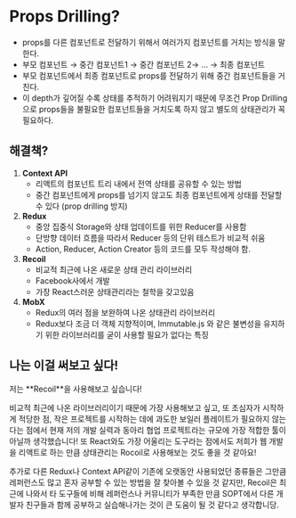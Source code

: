 # Props Drilling?

- props를 다른 컴포넌트로 전달하기 위해서 여러가지 컴포넌트를 거치는 방식을 말한다.
- 부모 컴포넌트 → 중간 컴포넌트1 → 중간 컴포넌트 2→ … → 최종 컴포넌트
- 부모 컴포넌트에서 최종 컴포넌트로 props를 전달하기 위해 중간 컴포넌트들을 거친다.
- 이 depth가 깊어질 수록 상태를 추적하기 어려워지기 때문에 무조건 Prop Drilling으로 props들을 불필요한 컴포넌트들을 거치도록 하지 않고 별도의 상태관리가 꼭 필요하다.

## 해결책?

1. **Context API**
    - 리액트의 컴포넌트 트리 내에서 전역 상태를 공유할 수 있는 방법
    - 중간 컴포넌트에게 props를 넘기지 않고도 최종 컴포넌트에게 상태를 전달할 수 있다 (prop drilling 방지)
2. **Redux**
    - 중앙 집중식 Storage와 상태 업데이트를 위한 Reducer를 사용함
    - 단방향 데이터 흐름을 따라서 Reducer 등의 단위 테스트가 비교적 쉬움
    - Action, Reducer, Action Creator 등의 코드를 모두 작성해야 함.
3. **Recoil**
    - 비교적 최근에 나온 새로운 상태 관리 라이브러리
    - Facebook사에서 개발
    - 가장 React스러운 상태관리라는 철학을 갖고있음
4. **MobX**
    - Redux의 여러 점을 보완하여 나온 상태관리 라이브러리
    - Redux보다 조금 더 객체 지향적이며, Immutable.js 와 같은 불변성을 유지하기 위한 라이브러리를 굳이 사용할 필요가 없다는 특징

## 나는 이걸 써보고 싶다!

<aside>
저는 **Recoil**을 사용해보고 싶습니다!

</aside>

비교적 최근에 나온 라이브러리이기 때문에 가장 사용해보고 싶고, 또 초심자가 시작하게 적당한 점, 작은 프로젝트를 시작하는 데에 과도한 보일러 플레이트가 필요하지 않는다는 점에서 현재 저의 개발 실력과 동아리 협업 프로젝트라는 규모에 가장 적합한 툴이 아닐까 생각했습니다!  또 React와도 가장 어울리는 도구라는 점에서도 저희가 웹 개발을 리액트로 하는 만큼 상태관리는 Rocoil로 사용해보는 것도 좋을 것 같아요! 

추가로 다른 Redux나 Context API같이 기존에 오랫동안 사용되었던 종류들은 그만큼 레퍼런스도 많고 혼자 공부할 수 있는 방법을 잘 찾아볼 수 있을 것 같지만, Recoil은 최근에 나와서 타 도구들에 비해 레퍼런스나 커뮤니티가 부족한 만큼 SOPT에서 다른 개발자 친구들과 함께 공부하고 실습해나가는 것이 큰 도움이 될 것 같다고 생각합니당.